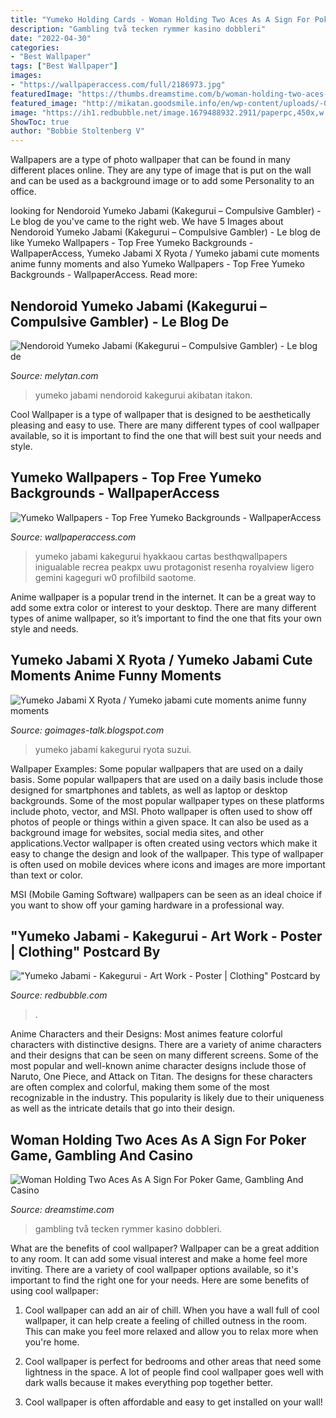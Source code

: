 ```yaml
---
title: "Yumeko Holding Cards - Woman Holding Two Aces As A Sign For Poker Game, Gambling And Casino"
description: "Gambling två tecken rymmer kasino dobbleri"
date: "2022-04-30"
categories:
- "Best Wallpaper"
tags: ["Best Wallpaper"]
images:
- "https://wallpaperaccess.com/full/2186973.jpg"
featuredImage: "https://thumbs.dreamstime.com/b/woman-holding-two-aces-as-sign-poker-game-gambling-casino-close-up-beautiful-woman-black-dress-holding-two-aces-as-118892056.jpg"
featured_image: "http://mikatan.goodsmile.info/en/wp-content/uploads/-000/1/5a77b3932f75c_2018-02-5-49166.jpg"
image: "https://ih1.redbubble.net/image.1679488932.2911/paperpc,450x,w,f8f8f8-pad,600x600,f8f8f8.jpg"
ShowToc: true
author: "Bobbie Stoltenberg V"
---
```





Wallpapers are a type of photo wallpaper that can be found in many different places online. They are any type of image that is put on the wall and can be used as a background image or to add some Personality to an office.

	

		
looking for Nendoroid Yumeko Jabami (Kakegurui – Compulsive Gambler) - Le blog de you've came to the right web. We have 5 Images about Nendoroid Yumeko Jabami (Kakegurui – Compulsive Gambler) - Le blog de like Yumeko Wallpapers - Top Free Yumeko Backgrounds - WallpaperAccess, Yumeko Jabami X Ryota / Yumeko jabami cute moments anime funny moments and also Yumeko Wallpapers - Top Free Yumeko Backgrounds - WallpaperAccess. Read more:
		
    
## Nendoroid Yumeko Jabami (Kakegurui – Compulsive Gambler) - Le Blog De

<img loading=lazy src="http://mikatan.goodsmile.info/en/wp-content/uploads/-000/1/5a77b3932f75c_2018-02-5-49166.jpg" onerror="this.onerror=null;this.src='https://tse3.mm.bing.net/th?id=OIP.3uPiMt84LwRcUhT7OxTyFgHaEt&amp;pid=15.1';" alt="Nendoroid Yumeko Jabami (Kakegurui – Compulsive Gambler) - Le blog de">

_Source: melytan.com_

>yumeko jabami nendoroid kakegurui akibatan itakon. 

	

Cool Wallpaper is a type of wallpaper that is designed to be aesthetically pleasing and easy to use. There are many different types of cool wallpaper available, so it is important to find the one that will best suit your needs and style.

    
## Yumeko Wallpapers - Top Free Yumeko Backgrounds - WallpaperAccess

<img loading=lazy src="https://wallpaperaccess.com/full/2186973.jpg" onerror="this.onerror=null;this.src='https://tse1.mm.bing.net/th?id=OIP.oMGr5t6x41aRmEuH7PecQQHaEo&amp;pid=15.1';" alt="Yumeko Wallpapers - Top Free Yumeko Backgrounds - WallpaperAccess">

_Source: wallpaperaccess.com_

>yumeko jabami kakegurui hyakkaou cartas besthqwallpapers inigualable recrea peakpx uwu protagonist resenha royalview ligero gemini kageguri w0 profilbild saotome. 

	

Anime wallpaper is a popular trend in the internet. It can be a great way to add some extra color or interest to your desktop. There are many different types of anime wallpaper, so it’s important to find the one that fits your own style and needs.

    
## Yumeko Jabami X Ryota / Yumeko Jabami Cute Moments Anime Funny Moments

<img loading=lazy src="https://ih1.redbubble.net/image.1647180832.5748/flat,750x,075,f-pad,750x1000,f8f8f8.jpg" onerror="this.onerror=null;this.src='https://tse2.mm.bing.net/th?id=OIP.fd9yXcOZoAfcCIJM-zP_hgHaJ4&amp;pid=15.1';" alt="Yumeko Jabami X Ryota / Yumeko jabami cute moments anime funny moments">

_Source: goimages-talk.blogspot.com_

>yumeko jabami kakegurui ryota suzui. 

	

Wallpaper Examples: Some popular wallpapers that are used on a daily basis.
Some popular wallpapers that are used on a daily basis include those designed for smartphones and tablets, as well as laptop or desktop backgrounds. Some of the most popular wallpaper types on these platforms include photo, vector, and MSI. 
Photo wallpaper is often used to show off photos of people or things within a given space. It can also be used as a background image for websites, social media sites, and other applications.Vector wallpaper is often created using vectors which make it easy to change the design and look of the wallpaper. This type of wallpaper is often used on mobile devices where icons and images are more important than text or color. 

MSI (Mobile Gaming Software) wallpapers can be seen as an ideal choice if you want to show off your gaming hardware in a professional way.

    
## &quot;Yumeko Jabami - Kakegurui - Art Work - Poster | Clothing&quot; Postcard By

<img loading=lazy src="https://ih1.redbubble.net/image.1679488932.2911/paperpc,450x,w,f8f8f8-pad,600x600,f8f8f8.jpg" onerror="this.onerror=null;this.src='https://tse1.mm.bing.net/th?id=OIP.O6eOzFJrmU8Mmi8m2jautgHaHa&amp;pid=15.1';" alt="&quot;Yumeko Jabami - Kakegurui - Art Work - Poster | Clothing&quot; Postcard by">

_Source: redbubble.com_

>. 

	

Anime Characters and their Designs: Most animes feature colorful characters with distinctive designs.
There are a variety of anime characters and their designs that can be seen on many different screens. Some of the most popular and well-known anime character designs include those of Naruto, One Piece, and Attack on Titan. The designs for these characters are often complex and colorful, making them some of the most recognizable in the industry. This popularity is likely due to their uniqueness as well as the intricate details that go into their design.

    
## Woman Holding Two Aces As A Sign For Poker Game, Gambling And Casino

<img loading=lazy src="https://thumbs.dreamstime.com/b/woman-holding-two-aces-as-sign-poker-game-gambling-casino-close-up-beautiful-woman-black-dress-holding-two-aces-as-118892056.jpg" onerror="this.onerror=null;this.src='https://tse2.mm.bing.net/th?id=OIP.bBJsqd6OUVemoO6tFd8SIgHaLH&amp;pid=15.1';" alt="Woman Holding Two Aces As A Sign For Poker Game, Gambling And Casino">

_Source: dreamstime.com_

>gambling två tecken rymmer kasino dobbleri. 

	

What are the benefits of cool wallpaper?
Wallpaper can be a great addition to any room. It can add some visual interest and make a home feel more inviting. There are a variety of cool wallpaper options available, so it's important to find the right one for your needs. Here are some benefits of using cool wallpaper: 
1. Cool wallpaper can add an air of chill. When you have a wall full of cool wallpaper, it can help create a feeling of chilled outness in the room. This can make you feel more relaxed and allow you to relax more when you're home. 

2. Cool wallpaper is perfect for bedrooms and other areas that need some lightness in the space. A lot of people find cool wallpaper goes well with dark walls because it makes everything pop together better. 

3. Cool wallpaper is often affordable and easy to get installed on your wall!

